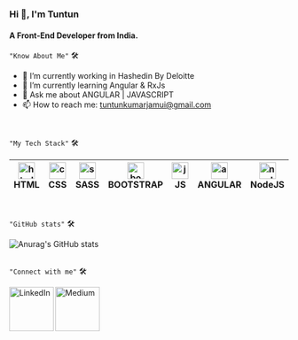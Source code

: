 ### Hi 👋, I'm Tuntun 
####                 A Front-End Developer from India.                              


``` "Know About Me" ``` 🛠

- 🔭 I’m currently working in Hashedin By Deloitte 
- 🌱 I’m currently learning Angular & RxJs
- 💬 Ask me about ANGULAR | JAVASCRIPT 
- 📫 How to reach me: tuntunkumarjamui@gmail.com 
<br />

``` "My Tech Stack" ``` 🛠

|<img src="https://raw.githubusercontent.com/github/explore/80688e429a7d4ef2fca1e82350fe8e3517d3494d/topics/html/html.png" alt="html logo" width="30"><br/>HTML | <img src="https://raw.githubusercontent.com/github/explore/80688e429a7d4ef2fca1e82350fe8e3517d3494d/topics/css/css.png" alt="css logo" width="30"><br/>CSS |<img src="https://raw.githubusercontent.com/github/explore/80688e429a7d4ef2fca1e82350fe8e3517d3494d/topics/sass/sass.png" alt="sass logo" width="30"><br/>SASS |<img src="https://raw.githubusercontent.com/github/explore/80688e429a7d4ef2fca1e82350fe8e3517d3494d/topics/bootstrap/bootstrap.png" alt="bootstrap logo" width="30"><br/>BOOTSTRAP |<img src="https://raw.githubusercontent.com/github/explore/80688e429a7d4ef2fca1e82350fe8e3517d3494d/topics/javascript/javascript.png" alt="js logo" width="30"><br/>JS |<img src="https://raw.githubusercontent.com/github/explore/80688e429a7d4ef2fca1e82350fe8e3517d3494d/topics/angular/angular.png" alt="angular logo" width="30"><br/>ANGULAR |<img src="https://raw.githubusercontent.com/github/explore/80688e429a7d4ef2fca1e82350fe8e3517d3494d/topics/nodejs/nodejs.png" alt="node logo" width="30"><br/>NodeJS | <img src="https://raw.githubusercontent.com/github/explore/80688e429a7d4ef2fca1e82350fe8e3517d3494d/topics/mongodb/mongodb.png" alt="mongodb logo" width="30"><br/>MongoDB | <img src="https://raw.githubusercontent.com/github/explore/80688e429a7d4ef2fca1e82350fe8e3517d3494d/topics/express/express.png" alt="express logo" width="30"><br/>Express
|---|---|---|---|---|---|---|---|---|
<br />

``` "GitHub stats" ``` 🛠

![Anurag's GitHub stats](https://github-readme-stats.vercel.app/api?username=tuntunpandit&show_icons=true&theme=radical)
<br /><br />

``` "Connect with me" ``` 🛠

[<img align="left" alt="LinkedIn" width="80" target="_blank" src="https://github.com/melanieshi0120/melanieshi0120/blob/master/linkedin.ico" />]( https://www.linkedin.com/in/tuntun-kumar-311866117/)
[<img align="left" alt="Medium" width="80" target="_blank" src="https://github.com/melanieshi0120/melanieshi0120/blob/master/medium.ico" />](https://medium.com/@tuntunkumarjamui)
<br />







